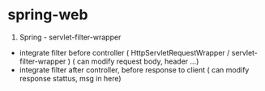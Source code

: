 # spring-web
1. Spring - servlet-filter-wrapper
- integrate filter before controller ( HttpServletRequestWrapper / servlet-filter-wrapper )  ( can modify request body, header ...)
- integrate filter after controller, before response to client ( can modify response stattus, msg in here)
